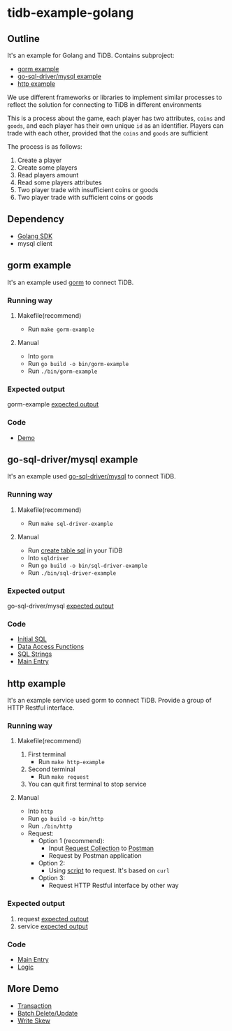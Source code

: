 # tidb-example-golang

## Outline

It's an example for Golang and TiDB. Contains subproject:

- [gorm example](#gorm-example)
- [go-sql-driver/mysql example](#go-sql-drivermysql-example)
- [http example](#http-example)

We use different frameworks or libraries to implement similar processes to reflect
the solution for connecting to TiDB in different environments

This is a process about the game, each player has two attributes,
`coins` and `goods`, and each player has their own unique `id` as an identifier.
Players can trade with each other, provided that the `coins` and `goods` are sufficient

The process is as follows:

1. Create a player
2. Create some players
3. Read players amount
4. Read some players attributes
5. Two player trade with insufficient coins or goods
6. Two player trade with sufficient coins or goods

## Dependency

- [Golang SDK](https://go.dev/)
- mysql client

## gorm example

It's an example used [gorm](https://gorm.io/docs/index.html) to connect TiDB.

### Running way

1. Makefile(recommend)
    - Run `make gorm-example`

2. Manual
    - Into `gorm`
    - Run `go build -o bin/gorm-example`
    - Run `./bin/gorm-example`

### Expected output

gorm-example [expected output](./Expected-Output.md#gorm)

### Code

- [Demo](./gorm/gorm.go)

## go-sql-driver/mysql example

It's an example used [go-sql-driver/mysql](https://github.com/go-sql-driver/mysql) to connect TiDB.

### Running way

1. Makefile(recommend)
    - Run `make sql-driver-example`

2. Manual
    - Run [create table sql](./sqldriver/sql/dbinit.sql) in your TiDB
    - Into `sqldriver`
    - Run `go build -o bin/sql-driver-example`
    - Run `./bin/sql-driver-example`

### Expected output

go-sql-driver/mysql [expected output](./Expected-Output.md#sqldriver)

### Code

- [Initial SQL](./sqldriver/sql/dbinit.sql)
- [Data Access Functions](./sqldriver/dao.go)
- [SQL Strings](./sqldriver/sql.go)
- [Main Entry](./sqldriver/sqldriver.go)

## http example

It's an example service used gorm to connect TiDB.
Provide a group of HTTP Restful interface.

### Running way

1. Makefile(recommend)
   1. First terminal
       - Run `make http-example`
   2. Second terminal
       - Run `make request`
   3. You can quit first terminal to stop service

2. Manual
    - Into `http`
    - Run `go build -o bin/http`
    - Run `./bin/http`
    - Request:
      - Option 1 (recommend):
        - Input [Request Collection](./http/Player.postman_collection.json) to [Postman](https://www.postman.com/)
        - Request by Postman application
      - Option 2:
        - Using [script](./http/request.sh) to request. It's based on `curl`
      - Option 3:
        - Request HTTP Restful interface by other way

### Expected output

1. request [expected output](./Expected-Output.md#http-request)
2. service [expected output](./Expected-Output.md#http-service)

### Code

- [Main Entry](./http/http.go)
- [Logic](./http/service.go)

## More Demo

- [Transaction](./txn/README.md)
- [Batch Delete/Update](./batch/README.md)
- [Write Skew](./skew/README.md)
